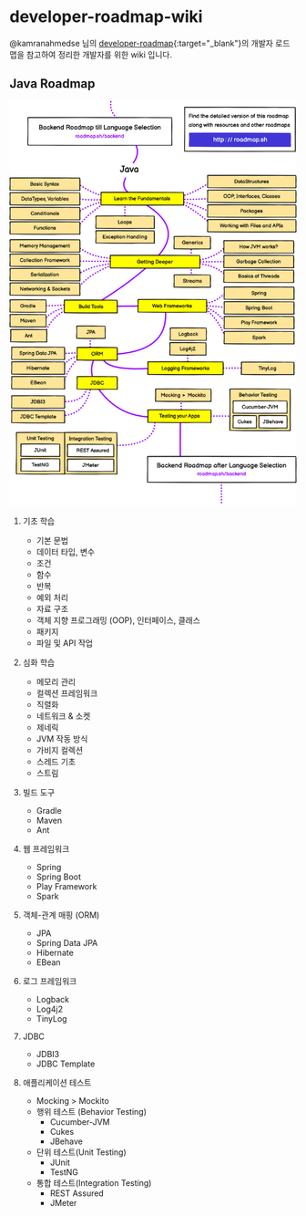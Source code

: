 # developer-roadmap-wiki
@kamranahmedse 님의 [developer-roadmap](https://github.com/kamranahmedse/developer-roadmap){:target="_blank"}의 개발자 로드맵을 참고하여 정리한 개발자를 위한 wiki 입니다.


## Java Roadmap
![java developer roadmap](/images/java-developer-loadmap.png)

1. 기초 학습
   - 기본 문법
   - 데이터 타입, 변수
   - 조건
   - 함수
   - 반복
   - 예외 처리
   - 자료 구조
   - 객체 지향 프로그래밍 (OOP), 인터페이스, 클래스
   - 패키지
   - 파일 및 API 작업


2. 심화 학습
   - 메모리 관리
   - 컬렉션 프레임워크
   - 직렬화
   - 네트워크 & 소켓
   - 제네릭
   - JVM 작동 방식
   - 가비지 컬렉션
   - 스레드 기초
   - 스트림


3. 빌드 도구
   - Gradle
   - Maven
   - Ant


4. 웹 프레임워크
   - Spring
   - Spring Boot
   - Play Framework
   - Spark


5. 객체-관계 매핑 (ORM)
   - JPA
   - Spring Data JPA
   - Hibernate
   - EBean


6. 로그 프레임워크
   - Logback
   - Log4j2
   - TinyLog


7. JDBC
   - JDBI3
   - JDBC Template


8. 애플리케이션 테스트
   - Mocking > Mockito
   - 행위 테스트 (Behavior Testing)
     - Cucumber-JVM
     - Cukes
     - JBehave
   - 단위 테스트(Unit Testing)
     - JUnit
     - TestNG
   - 통합 테스트(Integration Testing)
     - REST Assured
     - JMeter